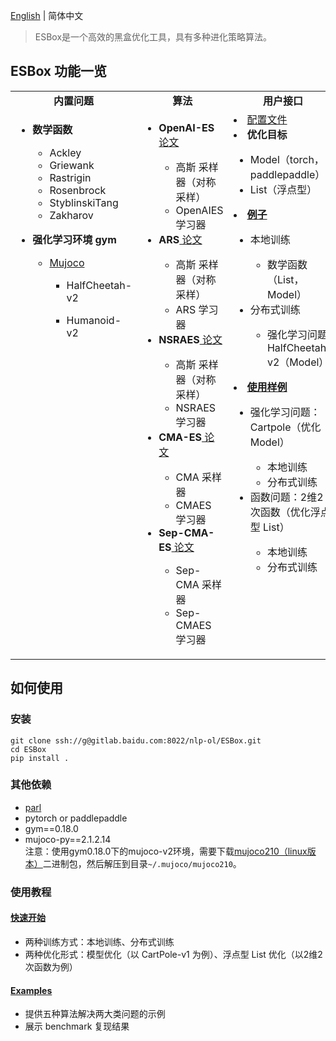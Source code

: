 
[English](./README.md) | 简体中文

> ESBox是一个高效的黑盒优化工具，具有多种进化策略算法。


## ESBox 功能一览
<table>
  <tbody>
    <tr align="center" valign="bottom">
      <td>
        <b>内置问题</b>
      </td>
      <td>
        <b>算法</b>
      </td>
      <td>
        <b>用户接口</b>
      </td>
    </tr>
    <tr valign="top">
      <td align="left" >
      <ul><li><b>数学函数</b></li>
        <ul>
          <li>Ackley</li>
          <li>Griewank</li>
          <li>Rastrigin</li>
          <li>Rosenbrock</li>
          <li>StyblinskiTang</li>
          <li>Zakharov</li>
        </ul>
        </ul>
      <ul>
        <li><b>强化学习环境 gym</b></li>
          <ul>
           <li><a href="https://mujoco.org/">Mujoco</a></li>
                <ul><li>HalfCheetah-v2</li></ul>
                <ul><li>Humanoid-v2</li></ul>
          </ul>
      </ul>
      </td>
      <td align="left" >
        <ul>
        <li><b>OpenAI-ES</b><a href="https://arxiv.org/abs/1803.07055"> 论文</a></li>
            <ul>
            <li>高斯 采样器（对称采样）</li>
            <li>OpenAIES 学习器</li>
            </ul>
        <li><b>ARS</b><a href="https://arxiv.org/abs/1803.07055"> 论文</a></li>
            <ul>
            <li>高斯 采样器（对称采样）</li>
            <li>ARS 学习器</li>
            </ul>
        <li><b>NSRAES</b><a href="https://arxiv.org/abs/1703.03864"> 论文</a></li>
            <ul>
            <li>高斯 采样器（对称采样）</li>
            <li>NSRAES 学习器</li>
            </ul>
        <li><b>CMA-ES</b><a href="https://arxiv.org/abs/1604.00772"> 论文</a></li>
            <ul>
            <li>CMA 采样器</li>
            <li>CMAES 学习器</li>
            </ul>
        <li><b>Sep-CMA-ES</b><a href="https://hal.inria.fr/inria-00270901v4"> 论文</a></li>
            <ul>
            <li>Sep-CMA 采样器</li>
            <li>Sep-CMAES 学习器</li>
            </ul>
        </ul>
      </td>
      <td align="left" >
        <li><a href="examples/tuned_configs/">配置文件</a></li>
        <li><b>优化目标</b></li>
            <ul>
            <li>Model（torch，paddlepaddle）</li>
            <li>List（浮点型）</li>
            </ul>
        <li><b><a href="examples/">例子</a></b></li>
            <ul>
            <li>本地训练</li>
              <ul> 
              <li>数学函数（List，Model） </li>
              </ul>
            <li>分布式训练</li>
              <ul> 
              <li>强化学习问题 HalfCheetah-v2（Model）</li>
              </ul>
            </ul>
          <li><b><a href="Quickstart/">使用样例</a></b></li>
            <ul>
            <li>强化学习问题：Cartpole（优化 Model）</li>
              <ul> 
              <li>本地训练</li>
              <li>分布式训练</li>
              </ul>
            <li>函数问题：2维2次函数（优化浮点型 List）</li>
              <ul> 
              <li>本地训练</li>
              <li>分布式训练</li>
              </ul>
            </ul>
        </ul>
      </td>
    </tr>
  </tbody>
</table>


## 如何使用

### 安装
```
git clone ssh://g@gitlab.baidu.com:8022/nlp-ol/ESBox.git
cd ESBox
pip install . 
```
### 其他依赖
+ [parl](https://github.com/PaddlePaddle/PARL)
+ pytorch or paddlepaddle
+ gym==0.18.0
+ mujoco-py==2.1.2.14   
注意：使用gym0.18.0下的mujoco-v2环境，需要下载[mujoco210（linux版本）](https://mujoco.org/download/mujoco210-linux-x86_64.tar.gz)二进制包，然后解压到目录`~/.mujoco/mujoco210`。


### 使用教程
#### [快速开始](Quickstart/)
+ 两种训练方式：本地训练、分布式训练
+ 两种优化形式：模型优化（以 CartPole-v1 为例）、浮点型 List 优化（以2维2次函数为例）

#### [Examples](examples/)
+ 提供五种算法解决两大类问题的示例
+ 展示 benchmark 复现结果
